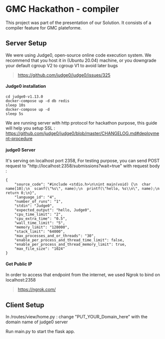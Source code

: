 # GMC Hackathon - compiler
This project was part of the presentation of our Solution. It consists of a compiler feature for GMC plateforme. 
## Server Setup
We were using Judge0, open-source online code execution system.
We recommend that you host it in (Ubuntu 20.04) machine, or you downgrade your default cgroup V2 to cgroup V1 to avoid later bugs
> https://github.com/judge0/judge0/issues/325

#### Judge0 installation
```
cd judge0-v1.13.0
docker-compose up -d db redis
sleep 10s
docker-compose up -d
sleep 5s
```
We are running server with http protocol for hackathon purpose, this guide will help you setup SSL : https://github.com/judge0/judge0/blob/master/CHANGELOG.md#deployment-procedure

#### judge0 Server
It's serving on localhost port 2358, 
For testing purpose, you can send POST request to "http://localhost:2358/submissions?wait=true" with request body :
```
{
    "source_code": "#include <stdio.h>\n\nint main(void) {\n  char name[10];\n  scanf(\"%s\", name);\n  printf(\"hello, %s\\n\", name);\n  return 0;\n}",
    "language_id": "4",
    "number_of_runs": "1",
    "stdin": "Judge0",
    "expected_output": "hello, Judge0",
    "cpu_time_limit": "2",
    "cpu_extra_time": "0.5",
    "wall_time_limit": "5",
    "memory_limit": "128000",
    "stack_limit": "64000",
    "max_processes_and_or_threads": "30",
    "enable_per_process_and_thread_time_limit": false,
    "enable_per_process_and_thread_memory_limit": true,
    "max_file_size": "1024"
}
```

#### Get Public IP
In order to access that endpoint from the internet, we used Ngrok to bind on localhost:2358 
> https://ngrok.com/


## Client Setup
In /routes/view/home.py : change "PUT_YOUR_Domain_here" with the domain name of judge0 server

Run main.py to start the flask app.


